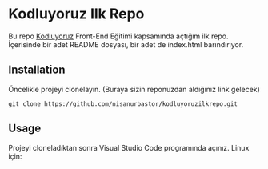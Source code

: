 # Kodluyoruz Ilk Repo
Bu repo [Kodluyoruz](https://kodluyoruz.org/) Front-End Eğitimi kapsamında açtığım ilk repo. İçerisinde bir adet README dosyası, bir adet de index.html barındırıyor.

## Installation
Öncelikle projeyi clonelayın. (Buraya sizin reponuzdan aldığınız link gelecek)

```
git clone https://github.com/nisanurbastor/kodluyoruzilkrepo.git
```

## Usage
Projeyi cloneladıktan sonra Visual Studio Code programında açınız.
Linux için:



